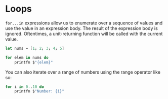 # Loops

`for...in` expressions allow us to enumerate over a sequence of values and use the value in an expression body. The result of the expression body is ignored. Oftentimes, a unit-returning function will be called with the current value.

```fsharp
let nums = [1; 2; 3; 4; 5]

for elem in nums do
    printfn $"{elem}"
```

You can also iterate over a range of numbers using the range operator like so:

```fsharp
for i in 0..10 do
    printfn $"Number: {i}"
```

